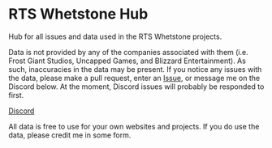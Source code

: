 # RTS Whetstone Hub

Hub for all issues and data used in the RTS Whetstone projects.

Data is not provided by any of the companies associated with them (i.e. Frost Giant Studios, Uncapped Games, and Blizzard Entertainment). As such, inaccuracies in the data may be present. If you notice any issues with the data, please make a pull request, enter an [Issue](https://github.com/SwordSCII/rts_whetstone_data/issues), or message me on the Discord below. At the moment, Discord issues will probably be responded to first.

[Discord](https://discord.gg/VG9pjcMSEe)

All data is free to use for your own websites and projects. If you do use the data, please credit me in some form.